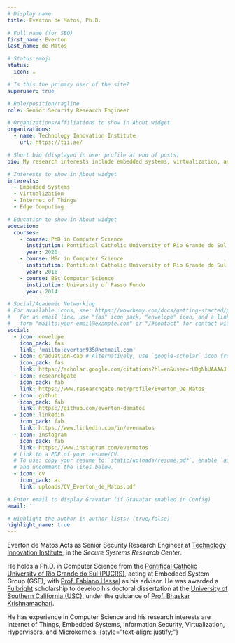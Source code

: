 ```yaml
---
# Display name
title: Everton de Matos, Ph.D.

# Full name (for SEO)
first_name: Everton
last_name: de Matos

# Status emoji
status:
  icon: ☕️

# Is this the primary user of the site?
superuser: true

# Role/position/tagline
role: Senior Security Research Engineer

# Organizations/Affiliations to show in About widget
organizations:
  - name: Technology Innovation Institute
    url: https://tii.ae/

# Short bio (displayed in user profile at end of posts)
bio: My research interests include embedded systems, virtualization, and internet of things.

# Interests to show in About widget
interests:
  - Embedded Systems
  - Virtualization
  - Internet of Things
  - Edge Computing

# Education to show in About widget
education:
  courses:
    - course: PhD in Computer Science
      institution: Pontifical Catholic University of Rio Grande do Sul
      year: 2020
    - course: MSc in Computer Science
      institution: Pontifical Catholic University of Rio Grande do Sul
      year: 2016
    - course: BSc Computer Science
      institution: University of Passo Fundo
      year: 2014

# Social/Academic Networking
# For available icons, see: https://wowchemy.com/docs/getting-started/page-builder/#icons
#   For an email link, use "fas" icon pack, "envelope" icon, and a link in the
#   form "mailto:your-email@example.com" or "/#contact" for contact widget.
social:
  - icon: envelope
    icon_pack: fas
    link: 'mailto:everton935@hotmail.com'
  - icon: graduation-cap # Alternatively, use `google-scholar` icon from `ai` icon pack
    icon_pack: fas
    link: https://scholar.google.com/citations?hl=en&user=rUDgNhUAAAAJ
  - icon: researchgate
    icon_pack: fab
    link: https://www.researchgate.net/profile/Everton_De_Matos
  - icon: github
    icon_pack: fab
    link: https://github.com/everton-dematos
  - icon: linkedin
    icon_pack: fab
    link: https://www.linkedin.com/in/evermatos
  - icon: instagram
    icon_pack: fab
    link: https://www.instagram.com/evermatos
  # Link to a PDF of your resume/CV.
  # To use: copy your resume to `static/uploads/resume.pdf`, enable `ai` icons in `params.yaml`,
  # and uncomment the lines below.
  - icon: cv
    icon_pack: ai
    link: uploads/CV_Everton_de_Matos.pdf

# Enter email to display Gravatar (if Gravatar enabled in Config)
email: ''

# Highlight the author in author lists? (true/false)
highlight_name: true
---
```


Everton de Matos Acts as Senior Security Research Engineer at [Technology Innovation Institute](https://tii.ae/), in the <em>Secure Systems Research Center</em>.

He holds a Ph.D. in Computer Science from the [Pontifical Catholic University of Rio Grande do Sul (PUCRS)](http://www.pucrs.br/), acting at Embedded System Group (GSE), with [Prof. Fabiano Hessel](https://scholar.google.com/citations?user=cZguQ0UAAAAJ) as his advisor. He was awarded a [Fulbright](http://fulbright.org.br/) scholarship to develop his doctoral dissertation at the [University of Southern California (USC)](https://www.usc.edu/), under the guidance of [Prof. Bhaskar Krishnamachari](http://ceng.usc.edu/~bkrishna/).

He has experience in Computer Science and his research interests are Internet of Things, Embedded Systems, Information Security, Virtualization, Hypervisors, and Microkernels. 
{style="text-align: justify;"}
